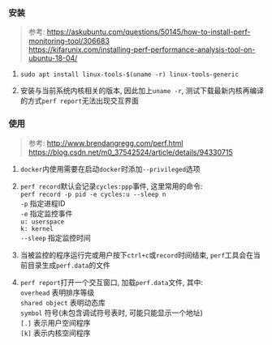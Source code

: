 ### 安装
>参考:
https://askubuntu.com/questions/50145/how-to-install-perf-monitoring-tool/306683<br>
https://kifarunix.com/installing-perf-performance-analysis-tool-on-ubuntu-18-04/<br>

1. `sudo apt install linux-tools-$(uname -r) linux-tools-generic`<br>

2. 安装与当前系统内核相关的版本, 因此加上`uname -r`, 测试下载最新内核再编译的方式`perf report`无法出现交互界面<br>

### 使用
>参考:
http://www.brendangregg.com/perf.html<br>
https://blog.csdn.net/m0_37542524/article/details/94330715<br>

1. `docker`内使用需要在启动`docker`时添加`--privileged`选项<br>

2. `perf record`默认会记录`cycles:ppp`事件, 这里常用的命令:<br>
`perf record -p pid -e cycles:u --sleep n`<br>
`-p` 指定进程ID<br>
`-e` 指定监控事件<br>
`u: userspace`<br>
`k: kernel`<br>
`--sleep` 指定监控时间<br>

3. 当被监控的程序运行完或用户按下`ctrl+c`或`record`时间结束, `perf`工具会在当前目录生成`perf.data`的文件<br>

4. `perf report`打开一个交互窗口, 加载`perf.data`文件, 其中:<br>
`overhead` 表明排序等级<br>
`shared object` 表明动态库<br>
`symbol` 符号(未包含调试符号表时, 可能只能显示一个地址)<br>
`[.]` 表示用户空间程序<br>
`[k]` 表示内核空间程序<br>